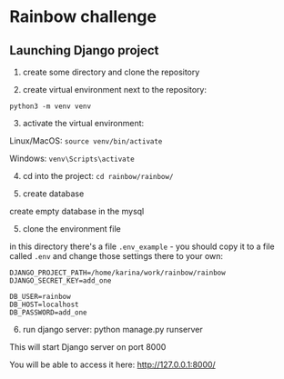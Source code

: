 # Rainbow challenge

## Launching Django project

1. create some directory and clone the repository 

2. create virtual environment next to the repository:

`python3 -m venv venv`

3. activate the virtual environment:

Linux/MacOS:
`source venv/bin/activate`

Windows:
`venv\Scripts\activate`

4. cd into the project:
`cd rainbow/rainbow/`
   
5. create database

create empty database in the mysql 

5. clone the environment file

in this directory there's a file `.env_example` - you should copy it to a file called `.env` and change those settings there to your own:

```
DJANGO_PROJECT_PATH=/home/karina/work/rainbow/rainbow
DJANGO_SECRET_KEY=add_one

DB_USER=rainbow
DB_HOST=localhost
DB_PASSWORD=add_one
```

6. run django server:
python manage.py runserver
   
This will start Django server on port 8000

You will be able to access it here: http://127.0.0.1:8000/ 

